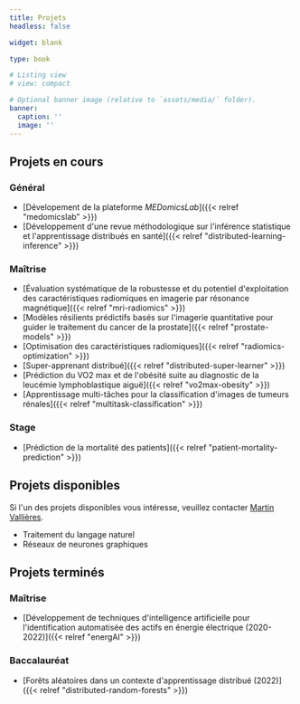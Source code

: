 ```yaml
---
title: Projets
headless: false

widget: blank

type: book

# Listing view
# view: compact

# Optional banner image (relative to `assets/media/` folder).
banner:
  caption: ''
  image: ''
---
```


## Projets en cours

### Général

- [Dévelopement de la plateforme _MEDomicsLab_]({{< relref "medomicslab" >}})
- [Développement d'une revue méthodologique sur l'inférence statistique et l'apprentissage distribués en santé]({{< relref "distributed-learning-inference" >}})

### Maîtrise

- [Évaluation systématique de la robustesse et du potentiel d'exploitation des caractéristiques radiomiques en imagerie par résonance magnétique]({{< relref "mri-radiomics" >}})
- [Modèles résilients prédictifs basés sur l'imagerie quantitative pour guider le traitement du cancer de la prostate]({{< relref "prostate-models" >}})
- [Optimisation des caractéristiques radiomiques]({{< relref "radiomics-optimization" >}})
- [Super-apprenant distribué]({{< relref "distributed-super-learner" >}})
- [Prédiction du VO2 max et de l'obésité suite au diagnostic de la leucémie lymphoblastique aiguë]({{< relref "vo2max-obesity" >}})
- [Apprentissage multi-tâches pour la classification d'images de tumeurs rénales]({{< relref "multitask-classification" >}})

### Stage

- [Prédiction de la mortalité des patients]({{< relref "patient-mortality-prediction" >}})

## Projets disponibles

Si l'un des projets disponibles vous intéresse, veuillez contacter 
[Martin Vallières](mailto:Martin.Vallieres@usherbrooke.ca).

- Traitement du langage naturel
- Réseaux de neurones graphiques

## Projets terminés

### Maîtrise

- [Développement de techniques d'intelligence artificielle pour l'identification automatisée des actifs en énergie électrique (2020-2022)]({{< relref "energAI" >}})

### Baccalauréat

- [Forêts aléatoires dans un contexte d'apprentissage distribué (2022)]({{< relref "distributed-random-forests" >}})
